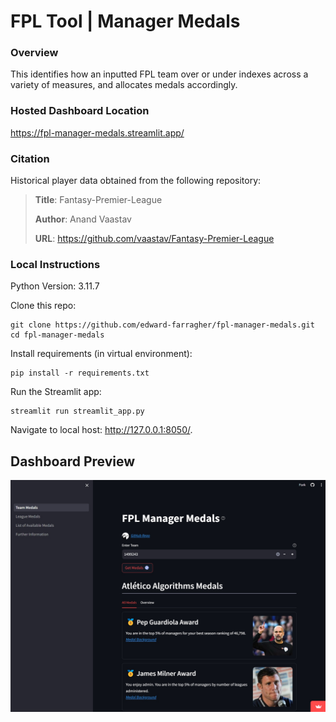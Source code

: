 # FPL Tool | Manager Medals

### Overview
This identifies how an inputted FPL team over or under indexes across a variety of measures, and allocates medals accordingly.

### Hosted Dashboard Location
https://fpl-manager-medals.streamlit.app/

### Citation

Historical player data obtained from the following repository:
> **Title**: Fantasy-Premier-League
> 
> **Author**: Anand Vaastav
> 
> **URL**: https://github.com/vaastav/Fantasy-Premier-League


### Local Instructions
Python Version: 3.11.7

Clone this repo:
```
git clone https://github.com/edward-farragher/fpl-manager-medals.git
cd fpl-manager-medals
```

Install requirements (in virtual environment):
```
pip install -r requirements.txt
```

Run the Streamlit app:
```
streamlit run streamlit_app.py
```

Navigate to local host: http://127.0.0.1:8050/.


## Dashboard Preview

![](assets/streamlit_dashboard.jpg)

